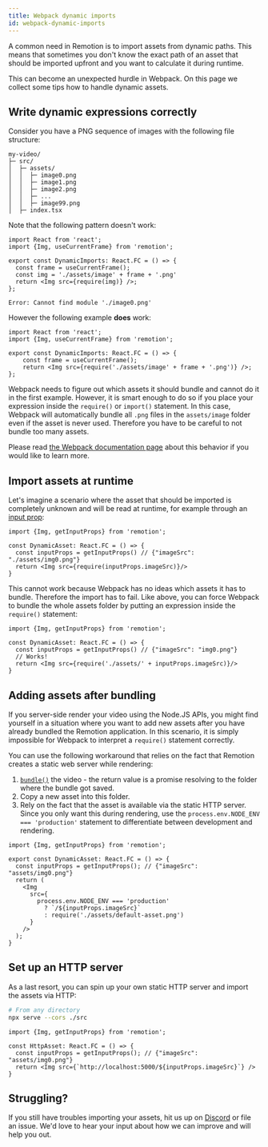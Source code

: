 ```yaml
---
title: Webpack dynamic imports
id: webpack-dynamic-imports
---
```


A common need in Remotion is to import assets from dynamic paths. This means that sometimes you don't know the exact path of an asset that should be imported upfront and you want to calculate it during runtime.

This can become an unexpected hurdle in Webpack. On this page we collect some tips how to handle dynamic assets.

## Write dynamic expressions correctly

Consider you have a PNG sequence of images with the following file structure:

```
my-video/
├─ src/
│  ├─ assets/
│  │  ├─ image0.png
│  │  ├─ image1.png
│  │  ├─ image2.png
│  │  ├─ ...
│  │  ├─ image99.png
│  ├─ index.tsx
```

Note that the following pattern doesn't work:

```tsx
import React from 'react';
import {Img, useCurrentFrame} from 'remotion';

export const DynamicImports: React.FC = () => {
  const frame = useCurrentFrame();
  const img = './assets/image' + frame + '.png'
  return <Img src={require(img)} />;
};
```

```console
Error: Cannot find module './image0.png'
```

However the following example **does** work:

```tsx
import React from 'react';
import {Img, useCurrentFrame} from 'remotion';

export const DynamicImports: React.FC = () => {
	const frame = useCurrentFrame();
	return <Img src={require('./assets/image' + frame + '.png')} />;
};
```

Webpack needs to figure out which assets it should bundle and cannot do it in the first example. However, it is smart enough to do so if you place your expression inside the `require()` or `import()` statement. In this case, Webpack will automatically bundle all `.png` files in the `assets/image` folder even if the asset is never used. Therefore you have to be careful to not bundle too many assets.

Please read [the Webpack documentation page](https://webpack.js.org/api/module-methods/#dynamic-expressions-in-import) about this behavior if you would like to learn more.

## Import assets at runtime

Let's imagine a scenario where the asset that should be imported is completely unknown and will be read at runtime, for example through an [input prop](/docs/get-input-props):

```tsx
import {Img, getInputProps} from 'remotion';

const DynamicAsset: React.FC = () => {
  const inputProps = getInputProps() // {"imageSrc": "./assets/img0.png"}
  return <Img src={require(inputProps.imageSrc)}/>
}
```

This cannot work because Webpack has no ideas which assets it has to bundle. Therefore the import has to fail.
Like above, you can force Webpack to bundle the whole assets folder by putting an expression inside the `require()` statement:

```tsx
import {Img, getInputProps} from 'remotion';

const DynamicAsset: React.FC = () => {
  const inputProps = getInputProps() // {"imageSrc": "img0.png"}
  // Works!
  return <Img src={require('./assets/' + inputProps.imageSrc)}/>
}
```

## Adding assets after bundling

If you server-side render your video using the Node.JS APIs, you might find yourself in a situation where you want to add new assets after you have already bundled the Remotion application. In this scenario, it is simply impossible for Webpack to interpret a `require()` statement correctly.

You can use the following workaround that relies on the fact that Remotion creates a static web server while rendering:

1. [`bundle()`](/docs/bundle) the video - the return value is a promise resolving to the folder where the bundle got saved.
2. Copy a new asset into this folder.
3. Rely on the fact that the asset is available via the static HTTP server. Since you only want this during rendering, use the `process.env.NODE_ENV === 'production'` statement to differentiate between development and rendering.

```tsx
import {Img, getInputProps} from 'remotion';

export const DynamicAsset: React.FC = () => {
  const inputProps = getInputProps(); // {"imageSrc": "assets/img0.png"}
  return (
    <Img
      src={
        process.env.NODE_ENV === 'production'
          ? `/${inputProps.imageSrc}`
          : require('./assets/default-asset.png')
      }
    />
  );
}
```

## Set up an HTTP server

As a last resort, you can spin up your own static HTTP server and import the assets via HTTP:

```sh
# From any directory
npx serve --cors ./src
```

```tsx
import {Img, getInputProps} from 'remotion';

const HttpAsset: React.FC = () => {
  const inputProps = getInputProps(); // {"imageSrc": "assets/img0.png"}
  return <Img src={`http://localhost:5000/${inputProps.imageSrc}`} />
}
```

## Struggling?

If you still have troubles importing your assets, hit us up on [Discord](https://discord.gg/6VzzNDwUwV) or file an issue. We'd love to hear your input about how we can improve and will help you out.
